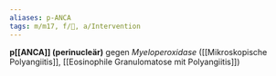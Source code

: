 ```yaml
---
aliases: p-ANCA
tags: m/m17, f/💉, a/Intervention
---
```

**p[[ANCA]] (perinucleär)** gegen *Myeloperoxidase* ([[Mikroskopische Polyangiitis]], [[Eosinophile Granulomatose mit Polyangiitis]])